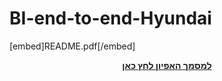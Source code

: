 
# BI-end-to-end-Hyundai


[embed]README.pdf[/embed]
<p align="center">
  <a href="מסמך אפיון מערכת.pdf"><b>למסמך האפיון לחץ כאן </b></a>
</p>

